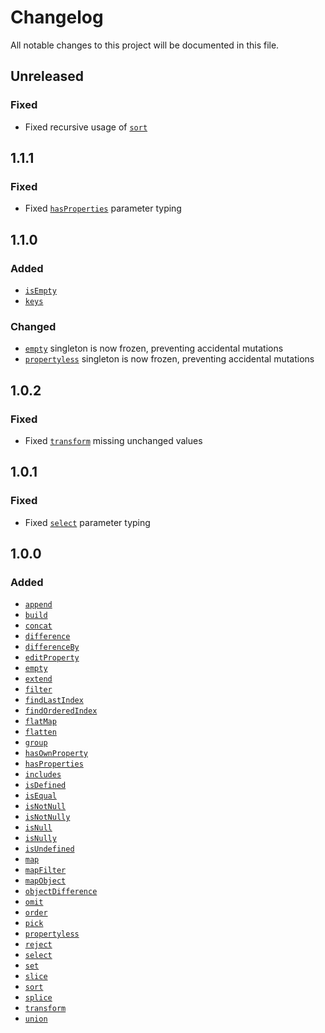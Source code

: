 # Changelog

All notable changes to this project will be documented in this file.

## Unreleased
### Fixed
- Fixed recursive usage of [`sort`](./sort.ts)

## 1.1.1
### Fixed
- Fixed [`hasProperties`](./hasProperties.ts) parameter typing

## 1.1.0
### Added
- [`isEmpty`](./isEmpty.ts)
- [`keys`](./keys.ts)

### Changed
- [`empty`](./empty.ts) singleton is now frozen, preventing accidental mutations
- [`propertyless`](./propertyless.ts) singleton is now frozen, preventing accidental mutations

## 1.0.2
### Fixed
- Fixed [`transform`](./transform.ts) missing unchanged values

## 1.0.1
### Fixed
- Fixed [`select`](./select.ts) parameter typing

## 1.0.0
### Added
- [`append`](./append.ts)
- [`build`](./build.ts)
- [`concat`](./concat.ts)
- [`difference`](./difference.ts)
- [`differenceBy`](./differenceBy.ts)
- [`editProperty`](./editProperty.ts)
- [`empty`](./empty.ts)
- [`extend`](./extend.ts)
- [`filter`](./filter.ts)
- [`findLastIndex`](./findLastIndex.ts)
- [`findOrderedIndex`](./findOrderedIndex.ts)
- [`flatMap`](./flatMap.ts)
- [`flatten`](./flatten.ts)
- [`group`](./group.ts)
- [`hasOwnProperty`](./hasOwnProperty.ts)
- [`hasProperties`](./hasProperties.ts)
- [`includes`](./includes.ts)
- [`isDefined`](./isDefined.ts)
- [`isEqual`](./isEqual.ts)
- [`isNotNull`](./isNotNull.ts)
- [`isNotNully`](./isNotNully.ts)
- [`isNull`](./isNull.ts)
- [`isNully`](./isNully.ts)
- [`isUndefined`](./isUndefined.ts)
- [`map`](./map.ts)
- [`mapFilter`](./mapFilter.ts)
- [`mapObject`](./mapObject.ts)
- [`objectDifference`](./objectDifference.ts)
- [`omit`](./omit.ts)
- [`order`](./order.ts)
- [`pick`](./pick.ts)
- [`propertyless`](./propertyless.ts)
- [`reject`](./reject.ts)
- [`select`](./select.ts)
- [`set`](./set.ts)
- [`slice`](./slice.ts)
- [`sort`](./sort.ts)
- [`splice`](./splice.ts)
- [`transform`](./transform.ts)
- [`union`](./union.ts)
